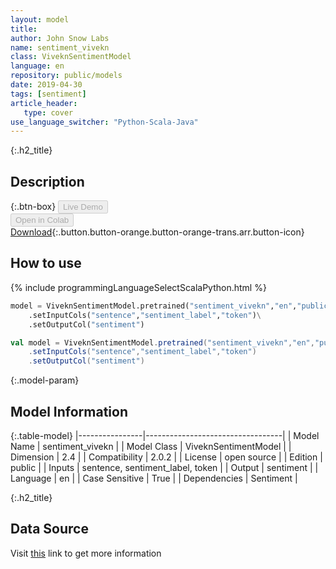 ```yaml
---
layout: model
title: 
author: John Snow Labs
name: sentiment_vivekn
class: ViveknSentimentModel
language: en
repository: public/models
date: 2019-04-30
tags: [sentiment]
article_header:
   type: cover
use_language_switcher: "Python-Scala-Java"
---
```


{:.h2_title}
## Description 




{:.btn-box}
<button class="button button-orange" disabled>Live Demo</button><br/><button class="button button-orange" disabled>Open in Colab</button><br/>[Download](https://s3.amazonaws.com/auxdata.johnsnowlabs.com/public/models/sentiment_vivekn_en_2.0.2_2.4_1556663184035.zip){:.button.button-orange.button-orange-trans.arr.button-icon}<br/>

## How to use 
<div class="tabs-box" markdown="1">

{% include programmingLanguageSelectScalaPython.html %}

```python
model = ViveknSentimentModel.pretrained("sentiment_vivekn","en","public/models")\
	.setInputCols("sentence","sentiment_label","token")\
	.setOutputCol("sentiment")
```

```scala
val model = ViveknSentimentModel.pretrained("sentiment_vivekn","en","public/models")
	.setInputCols("sentence","sentiment_label","token")
	.setOutputCol("sentiment")
```
</div>



{:.model-param}
## Model Information
{:.table-model}
|----------------|----------------------------------|
| Model Name     | sentiment_vivekn                 |
| Model Class    | ViveknSentimentModel             |
| Dimension      | 2.4                              |
| Compatibility  | 2.0.2                            |
| License        | open source                      |
| Edition        | public                           |
| Inputs         | sentence, sentiment_label, token |
| Output         | sentiment                        |
| Language       | en                               |
| Case Sensitive | True                             |
| Dependencies   | Sentiment                        |




{:.h2_title}
## Data Source
  
Visit [this](https://github.com/JohnSnowLabs/spark-nlp/blob/master/src/main/scala/com/johnsnowlabs/nlp/annotators/sda/vivekn/ViveknSentimentModel.scala) link to get more information

